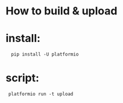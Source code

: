 # How to build & upload

# install:
   ```
     pip install -U platformio
   ```
   
# script:
   ```
    platformio run -t upload
   ```
